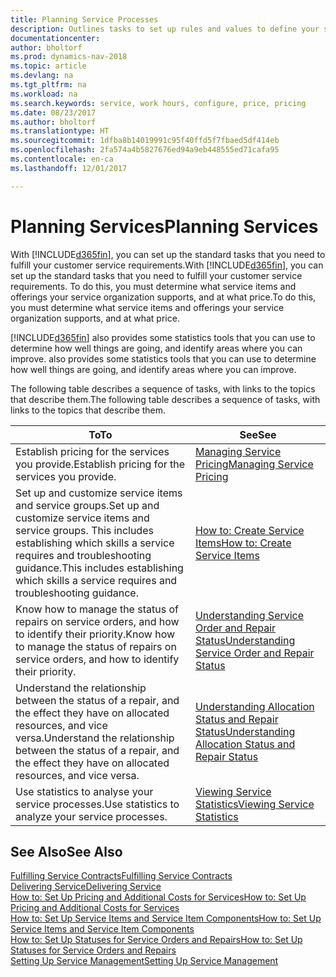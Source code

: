 ```yaml
---
title: Planning Service Processes
description: Outlines tasks to set up rules and values to define your service policies and processes.
documentationcenter: 
author: bholtorf
ms.prod: dynamics-nav-2018
ms.topic: article
ms.devlang: na
ms.tgt_pltfrm: na
ms.workload: na
ms.search.keywords: service, work hours, configure, price, pricing
ms.date: 08/23/2017
ms.author: bholtorf
ms.translationtype: HT
ms.sourcegitcommit: 1dfba8b14019991c95f40ffd5f7fbaed5df414eb
ms.openlocfilehash: 2fa574a4b5827676ed94a9eb448555ed71cafa95
ms.contentlocale: en-ca
ms.lasthandoff: 12/01/2017

---
```

# <a name="planning-services"></a><span data-ttu-id="2ea08-103">Planning Services</span><span class="sxs-lookup"><span data-stu-id="2ea08-103">Planning Services</span></span>
<span data-ttu-id="2ea08-104">With [!INCLUDE[d365fin](includes/d365fin_md.md)], you can set up the standard tasks that you need to fulfill your customer service requirements.</span><span class="sxs-lookup"><span data-stu-id="2ea08-104">With [!INCLUDE[d365fin](includes/d365fin_md.md)], you can set up the standard tasks that you need to fulfill your customer service requirements.</span></span> <span data-ttu-id="2ea08-105">To do this, you must determine what service items and offerings your service organization supports, and at what price.</span><span class="sxs-lookup"><span data-stu-id="2ea08-105">To do this, you must determine what service items and offerings your service organization supports, and at what price.</span></span>   

[!INCLUDE[d365fin](includes/d365fin_md.md)]<span data-ttu-id="2ea08-106"> also provides some statistics tools that you can use to determine how well things are going, and identify areas where you can improve.</span><span class="sxs-lookup"><span data-stu-id="2ea08-106"> also provides some statistics tools that you can use to determine how well things are going, and identify areas where you can improve.</span></span>
  
<span data-ttu-id="2ea08-107">The following table describes a sequence of tasks, with links to the topics that describe them.</span><span class="sxs-lookup"><span data-stu-id="2ea08-107">The following table describes a sequence of tasks, with links to the topics that describe them.</span></span>   
  
|<span data-ttu-id="2ea08-108">**To**</span><span class="sxs-lookup"><span data-stu-id="2ea08-108">**To**</span></span>|<span data-ttu-id="2ea08-109">**See**</span><span class="sxs-lookup"><span data-stu-id="2ea08-109">**See**</span></span>|  
|------------|-------------|  
|<span data-ttu-id="2ea08-110">Establish pricing for the services you provide.</span><span class="sxs-lookup"><span data-stu-id="2ea08-110">Establish pricing for the services you provide.</span></span>|[<span data-ttu-id="2ea08-111">Managing Service Pricing</span><span class="sxs-lookup"><span data-stu-id="2ea08-111">Managing Service Pricing</span></span>](service-service-price-management.md)|
|<span data-ttu-id="2ea08-112">Set up and customize service items and service groups.</span><span class="sxs-lookup"><span data-stu-id="2ea08-112">Set up and customize service items and service groups.</span></span> <span data-ttu-id="2ea08-113">This includes establishing which skills a service requires and troubleshooting guidance.</span><span class="sxs-lookup"><span data-stu-id="2ea08-113">This includes establishing which skills a service requires and troubleshooting guidance.</span></span>| [<span data-ttu-id="2ea08-114">How to: Create Service Items</span><span class="sxs-lookup"><span data-stu-id="2ea08-114">How to: Create Service Items</span></span>](service-how-to-create-service-items.md)|  
|<span data-ttu-id="2ea08-115">Know how to manage the status of repairs on service orders, and how to identify their priority.</span><span class="sxs-lookup"><span data-stu-id="2ea08-115">Know how to manage the status of repairs on service orders, and how to identify their priority.</span></span>|[<span data-ttu-id="2ea08-116">Understanding Service Order and Repair Status</span><span class="sxs-lookup"><span data-stu-id="2ea08-116">Understanding Service Order and Repair Status</span></span>](service-service-order-status-and-repair-status.md)|  
|<span data-ttu-id="2ea08-117">Understand the relationship between the status of a repair, and the effect they have on allocated resources, and vice versa.</span><span class="sxs-lookup"><span data-stu-id="2ea08-117">Understand the relationship between the status of a repair, and the effect they have on allocated resources, and vice versa.</span></span>|[<span data-ttu-id="2ea08-118">Understanding Allocation Status and Repair Status</span><span class="sxs-lookup"><span data-stu-id="2ea08-118">Understanding Allocation Status and Repair Status</span></span>](service-allocation-status-and-repair-status.md)|  
|<span data-ttu-id="2ea08-119">Use statistics to analyse your service processes.</span><span class="sxs-lookup"><span data-stu-id="2ea08-119">Use statistics to analyze your service processes.</span></span> | [<span data-ttu-id="2ea08-120">Viewing Service Statistics</span><span class="sxs-lookup"><span data-stu-id="2ea08-120">Viewing Service Statistics</span></span>](service-service-statistics.md) |

## <a name="see-also"></a><span data-ttu-id="2ea08-121">See Also</span><span class="sxs-lookup"><span data-stu-id="2ea08-121">See Also</span></span>
[<span data-ttu-id="2ea08-122">Fulfilling Service Contracts</span><span class="sxs-lookup"><span data-stu-id="2ea08-122">Fulfilling Service Contracts</span></span>](service-fulfill-service-contracts.md)  
[<span data-ttu-id="2ea08-123">Delivering Service</span><span class="sxs-lookup"><span data-stu-id="2ea08-123">Delivering Service</span></span>](service-deliver-service.md)  
[<span data-ttu-id="2ea08-124">How to: Set Up Pricing and Additional Costs for Services</span><span class="sxs-lookup"><span data-stu-id="2ea08-124">How to: Set Up Pricing and Additional Costs for Services</span></span>](service-how-setup-service-costs-pricing.md)  
[<span data-ttu-id="2ea08-125">How to: Set Up Service Items and Service Item Components</span><span class="sxs-lookup"><span data-stu-id="2ea08-125">How to: Set Up Service Items and Service Item Components</span></span>](service-how-setup-service-items.md)  
[<span data-ttu-id="2ea08-126">How to: Set Up Statuses for Service Orders and Repairs</span><span class="sxs-lookup"><span data-stu-id="2ea08-126">How to: Set Up Statuses for Service Orders and Repairs</span></span>](service-order-repair-status.md)  
[<span data-ttu-id="2ea08-127">Setting Up Service Management</span><span class="sxs-lookup"><span data-stu-id="2ea08-127">Setting Up Service Management</span></span>](service-setup-service.md)  

